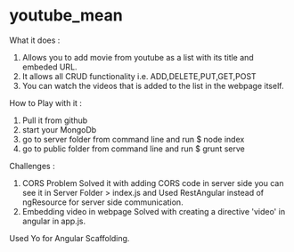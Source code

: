 # youtube_mean
What it does :
1. Allows you to add movie from youtube as a list with its title and embeded URL.
2. It allows all CRUD functionality i.e. ADD,DELETE,PUT,GET,POST
3. You can watch the videos that is added to the list in the webpage itself.

How to Play with it :
1. Pull it from github
2. start your MongoDb
3. go to server folder from command line and run 
 $ node index
4. go to public folder from command line and run
$ grunt serve

Challenges :

1.  CORS Problem Solved it with adding CORS code in server side
you can see it in 
Server Folder > index.js
and Used RestAngular instead of ngResource for server side communication.
2. Embedding video in webpage Solved with creating a directive 'video' in angular in app.js.


Used Yo for Angular Scaffolding.
